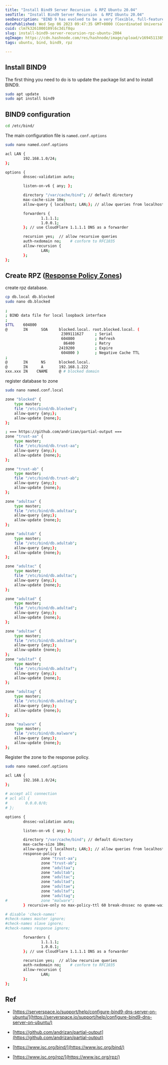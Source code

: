 ```yaml
---
title: "Install Bind9 Server Recursion  & RPZ Ubuntu 20.04"
seoTitle: "Install Bind9 Server Recursion  & RPZ Ubuntu 20.04"
seoDescription: "BIND 9 has evolved to be a very flexible, full-featured DNS system. Whatever your application is, BIND 9 probably has the required features."
datePublished: Wed Sep 06 2023 09:47:35 GMT+0000 (Coordinated Universal Time)
cuid: clm7k3261000109l6c3dif8qu
slug: install-bind9-server-recursion-rpz-ubuntu-2004
ogImage: https://cdn.hashnode.com/res/hashnode/image/upload/v1694511385321/7d30c580-b2ca-48a4-9030-1c58c5198c0b.png
tags: ubuntu, bind, bind9, rpz

---
```


## Install BIND9

The first thing you need to do is to update the package list and to install BIND9.

```bash
sudo apt update 
sudo apt install bind9
```

## BIND9 configuration

```bash
cd /etc/bind/
```

The main configuration file is `named.conf.options`

```bash
sudo nano named.conf.options
```

```bash
acl LAN {
        192.168.1.0/24;
};

options {
        dnssec-validation auto;

        listen-on-v6 { any; };

        directory "/var/cache/bind"; // default directory
        max-cache-size 10m;
        allow-query { localhost; LAN;}; // allow queries from localhost and 192.168.1.0-192.168.1.255

        forwarders {
                1.1.1.1;
                1.0.0.1;
        }; // use CloudFlare 1.1.1.1 DNS as a forwarder

        recursion yes;  // allow recursive queries
        auth-nxdomain no;    # conform to RFC1035
        allow-recursion {
                LAN;
        };
};
```

## Create RPZ ([Response Policy Zones](https://www.isc.org/rpz/))

create rpz database.

```bash
cp db.local db.blocked
sudo nano db.blocked
```

```bash
;
; BIND data file for local loopback interface
;
$TTL    604800
@       IN      SOA     blocked.local. root.blocked.local. (
                         2309111627     ; Serial
                         604800         ; Refresh
                          86400         ; Retry
                        2419200         ; Expire
                         604800 )       ; Negative Cache TTL
;
@       IN      NS      blocked.local.
@       IN      A       192.168.1.222
xxx.xxx IN    CNAME     @ # blocked domain
```

register database to zone

```bash
sudo nano named.conf.local
```

```bash
zone "blocked" {
    type master;
    file "/etc/bind/db.blocked";
    allow-query {any;};
    allow-update {none;};
};

; === https://github.com/andrizan/partial-output ===
zone "trust-aa" {
    type master;
    file "/etc/bind/db.trust-aa";
    allow-query {any;};
    allow-update {none;};
};

zone "trust-ab" {
    type master;
    file "/etc/bind/db.trust-ab";
    allow-query {any;};
    allow-update {none;};
};

zone "adultaa" {
    type master;
    file "/etc/bind/db.adultaa";
    allow-query {any;};
    allow-update {none;};
};

zone "adultab" {
    type master;
    file "/etc/bind/db.adultab";
    allow-query {any;};
    allow-update {none;};
};

zone "adultac" {
    type master;
    file "/etc/bind/db.adultac";
    allow-query {any;};
    allow-update {none;};
};

zone "adultad" {
    type master;
    file "/etc/bind/db.adultad";
    allow-query {any;};
    allow-update {none;};
};

zone "adultae" {
    type master;
    file "/etc/bind/db.adultae";
    allow-query {any;};
    allow-update {none;};
};
zone "adultaf" {
    type master;
    file "/etc/bind/db.adultaf";
    allow-query {any;};
    allow-update {none;};
};

zone "adultag" {
    type master;
    file "/etc/bind/db.adultag";
    allow-query {any;};
    allow-update {none;};
};

zone "malware" {
    type master;
    file "/etc/bind/db.malware";
    allow-query {any;};
    allow-update {none;};
};
```

Register the zone to the response policy.

```bash
sudo nano named.conf.options
```

```bash
acl LAN {
        192.168.1.0/24;
};

# accept all connection
# acl all {
#        0.0.0.0/0;
# };

options {
        dnssec-validation auto;

        listen-on-v6 { any; };

        directory "/var/cache/bind"; // default directory
        max-cache-size 10m;
        allow-query { localhost; LAN;}; // allow queries from localhost and 192.168.1.0-192.168.1.255
        response-policy {
                zone "trust-aa";
                zone "trust-ab";
                zone "adultaa";
                zone "adultab";
                zone "adultac";
                zone "adultad";
                zone "adultae";
                zone "adultaf";
                zone "adultag";
#               zone "malware";
        } recursive-only no max-policy-ttl 60 break-dnssec no qname-wait-recurse no;

# disable 'check-names'
#check-names master ignore;
#check-names slave ignore;
#check-names response ignore;

        forwarders {
                1.1.1.1;
                1.0.0.1;
        }; // use CloudFlare 1.1.1.1 DNS as a forwarder

        recursion yes;  // allow recursive queries
        auth-nxdomain no;    # conform to RFC1035
        allow-recursion {
                LAN;
        };
};
```

## Ref

* [https://serverspace.io/support/help/configure-bind9-dns-server-on-ubuntu/](https://serverspace.io/support/help/configure-bind9-dns-server-on-ubuntu/)
    
* [https://github.com/andrizan/partial-output](https://github.com/andrizan/partial-output)
    
* [https://www.isc.org/bind/](https://www.isc.org/bind/)
    
* [https://www.isc.org/rpz/](https://www.isc.org/rpz/)